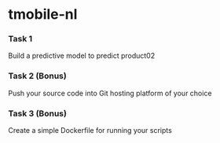 # tmobile-nl

### Task 1 
Build a predictive model to predict product02

### Task 2 (Bonus)
Push your source code into Git hosting platform of your choice

### Task 3 (Bonus)
Create a simple Dockerfile for running your scripts
